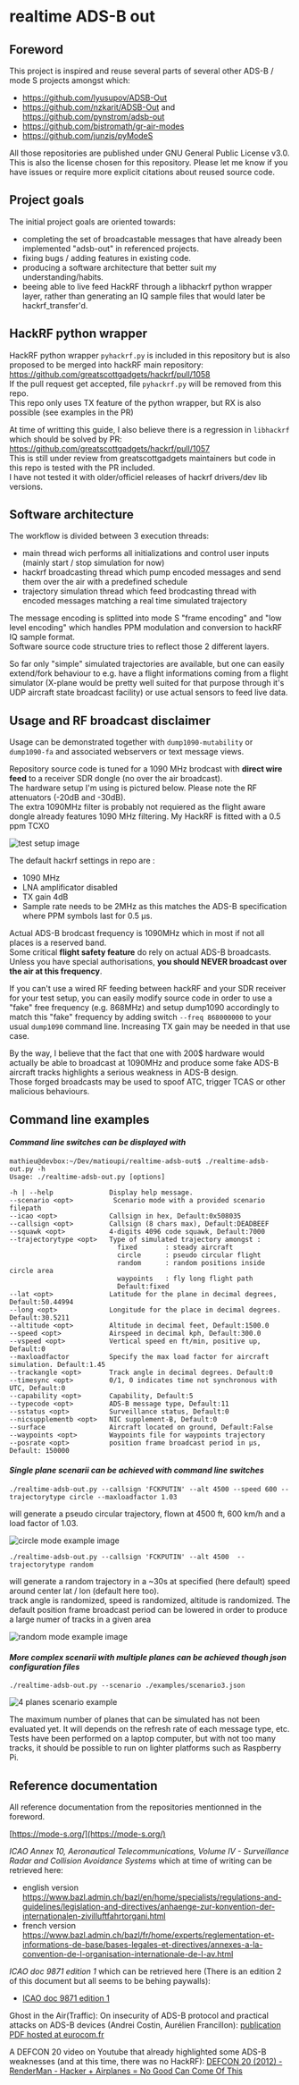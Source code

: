 # realtime ADS-B out

## Foreword

This project is inspired and reuse several parts of several other ADS-B / mode S projects amongst which:

- https://github.com/lyusupov/ADSB-Out
- https://github.com/nzkarit/ADSB-Out and https://github.com/pynstrom/adsb-out
- https://github.com/bistromath/gr-air-modes
- https://github.com/junzis/pyModeS

All those repositories are published under GNU General Public License v3.0. This is also the license chosen for this repository.
Please let me know if you have issues or require more explicit citations about reused source code.

## Project goals

The initial project goals are oriented towards:

- completing the set of broadcastable messages that have already been implemented "adsb-out" in referenced projects.
- fixing bugs / adding features in existing code.
- producing a software architecture that better suit my understanding/habits.
- beeing able to live feed HackRF through a libhackrf python wrapper layer, rather than generating an IQ sample files that would later be hackrf_transfer'd.

## HackRF python wrapper

HackRF python wrapper `pyhackrf.py` is included in this repository but is also proposed to be merged into hackRF main repository: https://github.com/greatscottgadgets/hackrf/pull/1058  
If the pull request get accepted, file `pyhackrf.py` will be removed from this repo.  
This repo only uses TX feature of the python wrapper, but RX is also possible (see examples in the PR)

At time of writting this guide, I also believe there is a regression in `libhackrf` which should be solved by PR: https://github.com/greatscottgadgets/hackrf/pull/1057  
This is still under review from greatscottgadgets maintainers but code in this repo is tested with the PR included.  
I have not tested it with older/officiel releases of hackrf drivers/dev lib versions.

## Software architecture

The workflow is divided between 3 execution threads:

- main thread wich performs all initializations and control user inputs (mainly start / stop simulation for now)
- hackrf broadcasting thread which pump encoded messages and send them over the air with a predefined schedule
- trajectory simulation thread which feed brodcasting thread with encoded messages matching a real time simulated trajectory

The message encoding is splitted into mode S "frame encoding" and "low level encoding" which handles PPM modulation and conversion to hackRF IQ sample format.  
Software source code structure tries to reflect those 2 different layers.

So far only "simple" simulated trajectories are available, but one can easily extend/fork behaviour to e.g. have a flight informations coming from a flight simulator (X-plane would be pretty well suited for that purpose through it's UDP aircraft state broadcast facility) or use actual sensors to feed live data.

## Usage and RF broadcast disclaimer

Usage can be demonstrated together with `dump1090-mutability` or `dump1090-fa` and associated webservers or text message views.

Repository source code is tuned for a 1090 MHz brodcast with **direct wire feed** to a receiver SDR dongle (no over the air broadcast).  
The hardware setup I'm using is pictured below. Please note the RF attenuators (-20dB and -30dB).  
The extra 1090MHz filter is probably not requiered as the flight aware dongle already features 1090 MHz filtering.
My HackRF is fitted with a 0.5 ppm TCXO

![test setup image](./images/test-setup.jpg "test setup")

The default hackrf settings in repo are :
- 1090 MHz
- LNA amplificator disabled
- TX gain 4dB
- Sample rate needs to be 2MHz as this matches the ADS-B specification where PPM symbols last for 0.5 µs.

Actual ADS-B brodcast frequency is 1090MHz which in most if not all places is a reserved band.  
Some critical **flight safety feature** do rely on actual ADS-B broadcasts.  
Unless you have special authorisations, **you should NEVER broadcast over the air at this frequency**.

If you can't use a wired RF feeding between hackRF and your SDR receiver for your test setup, you can easily modify source code in order to use a "fake" free frequency (e.g. 868MHz) and setup dump1090 accordingly to match this "fake" frequency by adding switch `--freq 868000000` to your usual `dump1090` command line. Increasing TX gain may be needed in that use case.

By the way, I believe that the fact that one with 200$ hardware would actually be able to broadcast at 1090MHz and produce some fake ADS-B aircraft tracks highlights a serious weakness in ADS-B design.  
Those forged broadcasts may be used to spoof ATC, trigger TCAS or other malicious behaviours.

## Command line examples

#### *Command line switches can be displayed with*  

```
mathieu@devbox:~/Dev/matioupi/realtime-adsb-out$ ./realtime-adsb-out.py -h
Usage: ./realtime-adsb-out.py [options]

-h | --help              Display help message.
--scenario <opt>          Scenario mode with a provided scenario filepath
--icao <opt>             Callsign in hex, Default:0x508035
--callsign <opt>         Callsign (8 chars max), Default:DEADBEEF
--squawk <opt>           4-digits 4096 code squawk, Default:7000
--trajectorytype <opt>   Type of simulated trajectory amongst :
                           fixed       : steady aircraft
                           circle      : pseudo circular flight
                           random      : random positions inside circle area
                           waypoints   : fly long flight path
                           Default:fixed
--lat <opt>              Latitude for the plane in decimal degrees, Default:50.44994
--long <opt>             Longitude for the place in decimal degrees. Default:30.5211
--altitude <opt>         Altitude in decimal feet, Default:1500.0
--speed <opt>            Airspeed in decimal kph, Default:300.0
--vspeed <opt>           Vertical speed en ft/min, positive up, Default:0
--maxloadfactor          Specify the max load factor for aircraft simulation. Default:1.45
--trackangle <opt>       Track angle in decimal degrees. Default:0
--timesync <opt>         0/1, 0 indicates time not synchronous with UTC, Default:0
--capability <opt>       Capability, Default:5
--typecode <opt>         ADS-B message type, Default:11
--sstatus <opt>          Surveillance status, Default:0
--nicsupplementb <opt>   NIC supplement-B, Default:0
--surface                Aircraft located on ground, Default:False
--waypoints <opt>        Waypoints file for waypoints trajectory
--posrate <opt>          position frame broadcast period in µs, Default: 150000
```

#### *Single plane scenarii can be achieved with command line switches*  

`./realtime-adsb-out.py --callsign 'FCKPUTIN' --alt 4500 --speed 600 --trajectorytype circle --maxloadfactor 1.03`

will generate a pseudo circular trajectory, flown at 4500 ft, 600 km/h and a load factor of 1.03.

![circle mode example image](./images/adsb-out-circle.png "circle mode example")

`./realtime-adsb-out.py --callsign 'FCKPUTIN' --alt 4500  --trajectorytype random`

will generate a random trajectory in a ~30s at specified (here default) speed around center lat / lon (default here too).  
track angle is randomized, speed is randomized, altitude is randomized. The default position frame broadcast period can be lowered in order to
produce a large numer of tracks in a given area

![random mode example image](./images/adsb-out-random.png "random mode example")

#### *More complex scenarii with multiple planes can be achieved though json configuration files*  

`./realtime-adsb-out.py --scenario ./examples/scenario3.json`  
  
![4 planes scenario example](./images/adsb-out-scenario3.png "4 planes scenario example")

The maximum number of planes that can be simulated has not been evaluated yet. It will depends on the refresh rate of each message type, etc.
Tests have been performed on a laptop computer, but with not too many tracks, it should be possible to run on lighter platforms such as Raspberry Pi.  

## Reference documentation

All reference documentation from the repositories mentionned in the foreword.

[https://mode-s.org/](https://mode-s.org/)

*ICAO Annex 10, Aeronautical Telecommunications, Volume IV - Surveillance Radar and Collision Avoidance Systems* which at time of writing can be retrieved here:
- english version https://www.bazl.admin.ch/bazl/en/home/specialists/regulations-and-guidelines/legislation-and-directives/anhaenge-zur-konvention-der-internationalen-zivilluftfahrtorgani.html
- french version https://www.bazl.admin.ch/bazl/fr/home/experts/reglementation-et-informations-de-base/bases-legales-et-directives/annexes-a-la-convention-de-l-organisation-internationale-de-l-av.html  

*ICAO doc 9871 edition 1* which can be retrieved here (There is an edition 2 of this document but all seems to be behing paywalls):
- [ICAO doc 9871 edition 1](http://www.aviationchief.com/uploads/9/2/0/9/92098238/icao_doc_9871_-_technical_provisions_for_mode_s_-_advanced_edition_1.pdf)  
  
Ghost in the Air(Traffic): On insecurity of ADS-B protocol and practical attacks on ADS-B devices (Andrei Costin, Aurélien Francillon):
[publication PDF hosted at eurocom.fr](https://www.s3.eurecom.fr/docs/bh12us_costin.pdf)

A DEFCON 20 video on Youtube that already highlighted some ADS-B weaknesses (and at this time, there was no HackRF):
[DEFCON 20 (2012) - RenderMan - Hacker + Airplanes = No Good Can Come Of This](https://www.youtube.com/watch?v=mY2uiLfXmaI)

